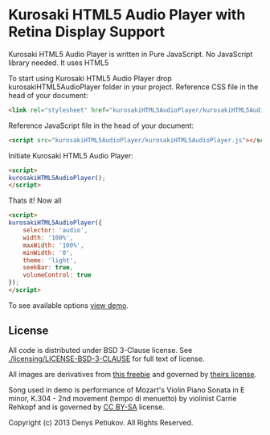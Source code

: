 # Kurosaki HTML5 Audio Player with Retina Display Support

Kurosaki HTML5 Audio Player is written in Pure JavaScript. No JavaScript library needed. It uses HTML5 <audio> tag, and adds its own controls to every tag its used on. If HTML5 <audio> tag has controls attribute specified, Kurosaki HTML5 Audio Player removes this attribute, and adds its own controls.

To start using Kurosaki HTML5 Audio Player drop kurosakiHTML5AudioPlayer folder in your project. Reference CSS file in the head of your document:

```html
<link rel="stylesheet" href="kurosakiHTML5AudioPlayer/kurosakiHTML5AudioPlayer.css">
```

Reference JavaScript file in the head of your document:

```html
<script src="kurosakiHTML5AudioPlayer/kurosakiHTML5AudioPlayer.js"></script>
```

Initiate Kurosaki HTML5 Audio Player:

```html
<script>
kurosakiHTML5AudioPlayer();
</script>
```

Thats it! Now all <audio> tags on your page transformed into Kurosaki HTML5 Audio Player! Though, when you initiate Kurosaki HTML5 Audio Player without any options, it uses default options. Default options are:

```html
<script>
kurosakiHTML5AudioPlayer({
    selector: 'audio',
    width: '100%',
    maxWidth: '100%',
    minWidth: '0',
    theme: 'light',
    seekBar: true,
    volumeControl: true
});
</script>
```

To see available options [view demo](http://githubprofile.github.io/kurosaki-html5-audio-player/).

## License

All code is distributed under BSD 3-Clause license. See [./licensing/LICENSE-BSD-3-CLAUSE](./licensing/LICENSE-BSD-3-CLAUSE) for full text of license.

All images are derivatives from [this freebie](http://elemisfreebies.com/02/09/audio-player-psd/) and governed by [theirs license](http://elemisfreebies.com/license-and-rules/).

Song used in demo is performance of Mozart's Violin Piano Sonata in E minor, K.304 - 2nd movement (tempo di menuetto) by violinist Carrie Rehkopf and is governed by [CC BY-SA](http://creativecommons.org/licenses/by-sa/3.0/) license.

Copyright (c) 2013 Denys Petiukov. All Rights Reserved.
